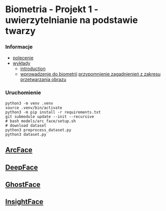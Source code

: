 # Biometria - Projekt 1 - uwierzytelnianie na podstawie twarzy

### Informacje
* [polecenie](https://www.syga.ai.pwr.edu.pl/courses/bio/P1.pdf)
* [wykłady](https://www.syga.ai.pwr.edu.pl/courses/bio/lec.html)
  * [introduction](https://www.syga.ai.pwr.edu.pl/courses/bio/lec.html)
  * [wprowadzenie do biometrii](https://www.syga.ai.pwr.edu.pl/courses/bio/l01.pdf)
    [przypomnienie zagadnienień z zakresu przetwarzania obrazu](https://www.syga.ai.pwr.edu.pl/courses/bio/l02.pdf)

### Uruchomienie
```
python3 -m venv .venv
source .venv/bin/activate
python3 -m pip install -r requirements.txt
git submodule update --init --recursive
# bash models/arc_face/setup.sh
# download dataset
python3 preprocess_dataset.py
python3 dataset.py
```

## [ArcFace](https://github.com/ronghuaiyang/arcface-pytorch)
## [DeepFace](https://github.com/serengil/deepface)
## [GhostFace](https://github.com/Hazqeel09/ellzaf_ml#ghostfacenets)
## [InsightFace](https://github.com/TreB1eN/InsightFace_Pytorch)
